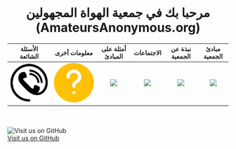 
# <center> مرحبا بك في جمعية الهواة المجهولين <br>(AmateursAnonymous.org) </center>


 الأسئلة الشائعة | معلومات أخرى             |  أمثلة على المبادئ             |  الاجتماعات             |  نبذة عن الجمعية             |  مبادئ الجمعية|
:-------------------------:|:-------------------------:|:-------------------------:|:-------------------------:|:-------------------------:|:-------------------------:
[![](https://raw.githubusercontent.com/MohamedGElsharkawy/amateursanonymous.github.io/main/assets/contact.png)](https://amateursanonymous.github.io/contact-us)   | [![](https://raw.githubusercontent.com/MohamedGElsharkawy/amateursanonymous.github.io/main/assets/faq_162.png)](https://amateursanonymous.github.io/faq)   |![](https://github.com/amateursanonymous/amateursanonymous.github.io/blob/main/assets/empower-162.png?raw=true)  |  [![](https://raw.githubusercontent.com/amateursanonymous/amateursanonymous.github.io/main/assets/innovative-162.png)](https://amateursanonymous.github.io/principles-examples)  |  [![](https://raw.githubusercontent.com/amateursanonymous/amateursanonymous.github.io/main/assets/meeting-162.png)](https://amateursanonymous.github.io/meetings)  |  [![](https://raw.githubusercontent.com/amateursanonymous/amateursanonymous.github.io/main/assets/About-Us-162.png)](https://amateursanonymous.github.io/about-us)  |  [![principles]


<br><br>
![Visit us on GitHub](https://raw.githubusercontent.com/amateursanonymous/amateursanonymous.github.io/main/assets/GitHub-logo-100.png)<br>
[Visit us on GitHub](https://github.com/amateursanonymous/amateursanonymous.github.io)

